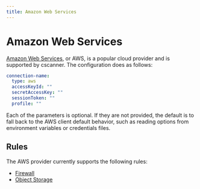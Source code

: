 ```yaml
---
title: Amazon Web Services
---
```


# Amazon Web Services

[Amazon Web Services](https://aws.amazon.com), or AWS, is a popular cloud provider and is supported by cscanner.
The configuration does as follows:

```yaml
connection-name:
  type: aws
  accessKeyId: ""
  secretAccessKey: ""
  sessionToken: ""
  profile: ""
``` 

Each of the parameters is optional. If they are not provided, the default is to fall back to the AWS client default
behavior, such as reading options from environment variables or credentials files.

## Rules

The AWS provider currently supports the following rules:

- [Firewall](../rules/firewall.md)
- [Object Storage](../rules/objectstorage.md)